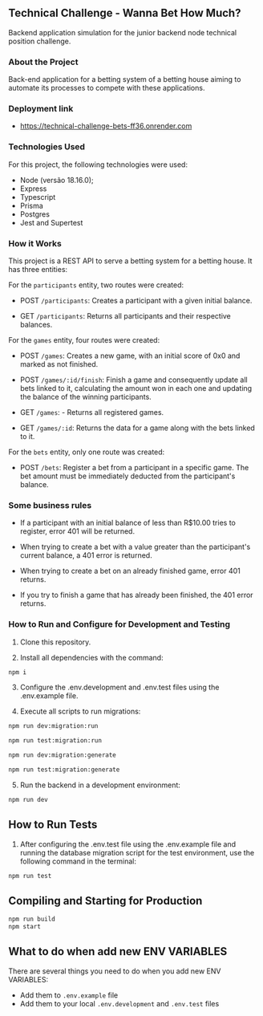 ## Technical Challenge - Wanna Bet How Much?

Backend application simulation for the junior backend node technical position challenge.

### About the Project

Back-end application for a betting system of a betting house aiming to automate its processes to compete with these applications.

### Deployment link

- https://technical-challenge-bets-ff36.onrender.com

### Technologies Used

For this project, the following technologies were used:

- Node (versão 18.16.0);
- Express
- Typescript
- Prisma
- Postgres
- Jest and Supertest

### How it Works

This project is a REST API to serve a betting system for a betting house. It has three entities:

For the `participants` entity, two routes were created:

- POST `/participants`: Creates a participant with a given initial balance.

- GET `/participants`: Returns all participants and their respective balances.

For the `games` entity, four routes were created:

- POST `/games`: Creates a new game, with an initial score of 0x0 and marked as not finished.

- POST `/games/:id/finish`: Finish a game and consequently update all bets linked to it, calculating the amount won in each one and updating the balance of the winning participants.

- GET `/games`: - Returns all registered games.

- GET `/games/:id`: Returns the data for a game along with the bets linked to it.

For the `bets` entity, only one route was created:

- POST `/bets`: Register a bet from a participant in a specific game. The bet amount must be immediately deducted from the participant's balance.

### Some business rules

- If a participant with an initial balance of less than R$10.00 tries to register, error 401 will be returned.

- When trying to create a bet with a value greater than the participant's current balance, a 401 error is returned.

- When trying to create a bet on an already finished game, error 401 returns.

- If you try to finish a game that has already been finished, the 401 error returns.

### How to Run and Configure for Development and Testing

1. Clone this repository.

2. Install all dependencies with the command:

```bash
npm i

```

3. Configure the .env.development and .env.test files using the .env.example file.

4. Execute all scripts to run migrations:

```bash
npm run dev:migration:run
```
```bash
npm run test:migration:run
```
```bash
npm run dev:migration:generate
```
```bash
npm run test:migration:generate
```

5. Run the backend in a development environment:

```bash
npm run dev
```

## How to Run Tests
1. After configuring the .env.test file using the .env.example file and running the database migration script for the test environment, use the following command in the terminal:

```bash
npm run test
```

## Compiling and Starting for Production

```bash
npm run build
npm start
```

## What to do when add new ENV VARIABLES

There are several things you need to do when you add new ENV VARIABLES:

- Add them to `.env.example` file
- Add them to your local `.env.development` and `.env.test` files